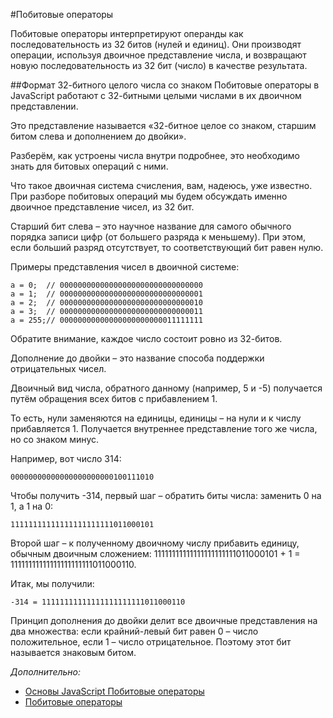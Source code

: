 #Побитовые операторы

Побитовые операторы интерпретируют операнды как последовательность из 32 битов (нулей и единиц). Они производят операции, используя двоичное представление числа, и возвращают новую последовательность из 32 бит (число) в качестве результата.

##Формат 32-битного целого числа со знаком
Побитовые операторы в JavaScript работают с 32-битными целыми числами в их двоичном представлении.

Это представление называется «32-битное целое со знаком, старшим битом слева и дополнением до двойки».

Разберём, как устроены числа внутри подробнее, это необходимо знать для битовых операций с ними.

Что такое двоичная система счисления, вам, надеюсь, уже известно. При разборе побитовых операций мы будем обсуждать именно двоичное представление чисел, из 32 бит.

Старший бит слева – это научное название для самого обычного порядка записи цифр (от большего разряда к меньшему). При этом, если больший разряд отсутствует, то соответствующий бит равен нулю.

Примеры представления чисел в двоичной системе:
```
a = 0;  // 00000000000000000000000000000000
a = 1;  // 00000000000000000000000000000001
a = 2;  // 00000000000000000000000000000010
a = 3;  // 00000000000000000000000000000011
a = 255;// 00000000000000000000000011111111
```
Обратите внимание, каждое число состоит ровно из 32-битов.

Дополнение до двойки – это название способа поддержки отрицательных чисел.

Двоичный вид числа, обратного данному (например, 5 и -5) получается путём обращения всех битов с прибавлением 1.

То есть, нули заменяются на единицы, единицы – на нули и к числу прибавляется 1. Получается внутреннее представление того же числа, но со знаком минус.

Например, вот число 314:

```00000000000000000000000100111010```

Чтобы получить -314, первый шаг – обратить биты числа: заменить 0 на 1, а 1 на 0:

```11111111111111111111111011000101```

Второй шаг – к полученному двоичному числу прибавить единицу, обычным двоичным сложением: 11111111111111111111111011000101 + 1 = 11111111111111111111111011000110.

Итак, мы получили:

```-314 = 11111111111111111111111011000110```

Принцип дополнения до двойки делит все двоичные представления на два множества: если крайний-левый бит равен 0 – число положительное, если 1 – число отрицательное. Поэтому этот бит называется знаковым битом.

*Дополнительно:*

- [Основы JavaScript Побитовые операторы](https://learn.javascript.ru/bitwise-operators)
- [Побитовые операторы](http://php.net/manual/ru/language.operators.bitwise.php)
